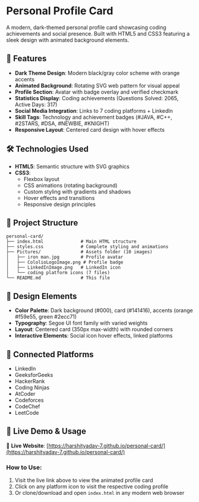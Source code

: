 # Personal Profile Card

A modern, dark-themed personal profile card showcasing coding achievements and social presence. Built with HTML5 and CSS3 featuring a sleek design with animated background elements.

## 🎯 Features

- **Dark Theme Design**: Modern black/gray color scheme with orange accents
- **Animated Background**: Rotating SVG web pattern for visual appeal
- **Profile Section**: Avatar with badge overlay and verified checkmark
- **Statistics Display**: Coding achievements (Questions Solved: 2065, Active Days: 317)
- **Social Media Integration**: Links to 7 coding platforms + LinkedIn
- **Skill Tags**: Technology and achievement badges (#JAVA, #C++, #2STARS, #DSA, #NEWBIE, #KNIGHT)
- **Responsive Layout**: Centered card design with hover effects

## 🛠️ Technologies Used

- **HTML5**: Semantic structure with SVG graphics
- **CSS3**: 
  - Flexbox layout
  - CSS animations (rotating background)
  - Custom styling with gradients and shadows
  - Hover effects and transitions
  - Responsive design principles

## 📁 Project Structure

```
personal-card/
├── index.html              # Main HTML structure
├── styles.css              # Complete styling and animations
├── Pictures/               # Assets folder (10 images)
│   ├── iron man.jpg        # Profile avatar
│   ├── CololioLogoImage.png # Profile badge
│   ├── LinkedInImage.png   # LinkedIn icon
│   └── coding platform icons (7 files)
└── README.md               # This file
```

## 🎨 Design Elements

- **Color Palette**: Dark background (#000), card (#141416), accents (orange #f59e55, green #2ecc71)
- **Typography**: Segoe UI font family with varied weights
- **Layout**: Centered card (350px max-width) with rounded corners
- **Interactive Elements**: Social icon hover effects, linked platforms

## 🔗 Connected Platforms

- LinkedIn
- GeeksforGeeks  
- HackerRank
- Coding Ninjas
- AtCoder
- Codeforces
- CodeChef
- LeetCode

## 🚀 Live Demo & Usage

🔗 **Live Website**: [https://harshityadav-7.github.io/personal-card/](https://harshityadav-7.github.io/personal-card/)

### How to Use:
1. Visit the live link above to view the animated profile card
2. Click on any platform icon to visit the respective coding profile
3. Or clone/download and open `index.html` in any modern web browser
